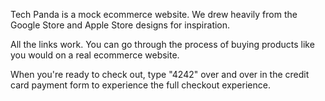 Tech Panda is a mock ecommerce website. We drew heavily from the Google Store and Apple Store designs for inspiration. 

All the links work. You can go through the process of buying products like you would on a real ecommerce website.

When you're ready to check out, type "4242" over and over in the credit card payment form to experience the full checkout experience.